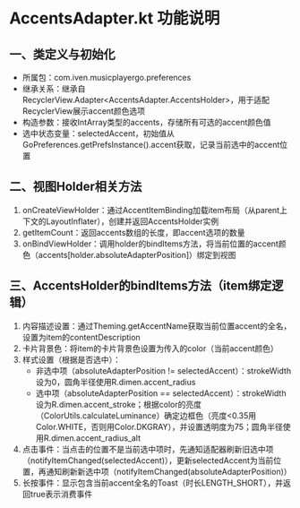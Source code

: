 # AccentsAdapter.kt 功能说明

## 一、类定义与初始化
- 所属包：com.iven.musicplayergo.preferences
- 继承关系：继承自 RecyclerView.Adapter<AccentsAdapter.AccentsHolder>，用于适配RecyclerView展示accent颜色选项
- 构造参数：接收IntArray类型的accents，存储所有可选的accent颜色值
- 选中状态变量：selectedAccent，初始值从GoPreferences.getPrefsInstance().accent获取，记录当前选中的accent位置

## 二、视图Holder相关方法
1. onCreateViewHolder：通过AccentItemBinding加载item布局（从parent上下文的LayoutInflater），创建并返回AccentsHolder实例
2. getItemCount：返回accents数组的长度，即accent选项的数量
3. onBindViewHolder：调用holder的bindItems方法，将当前位置的accent颜色（accents[holder.absoluteAdapterPosition]）绑定到视图

## 三、AccentsHolder的bindItems方法（item绑定逻辑）
1. 内容描述设置：通过Theming.getAccentName获取当前位置accent的全名，设置为item的contentDescription
2. 卡片背景色：将item的卡片背景色设置为传入的color（当前accent颜色）
3. 样式设置（根据是否选中）：
   - 非选中项（absoluteAdapterPosition != selectedAccent）：strokeWidth设为0，圆角半径使用R.dimen.accent_radius
   - 选中项（absoluteAdapterPosition == selectedAccent）：strokeWidth设为R.dimen.accent_stroke；根据color的亮度（ColorUtils.calculateLuminance）确定边框色（亮度<0.35用Color.WHITE，否则用Color.DKGRAY），并设置透明度为75；圆角半径使用R.dimen.accent_radius_alt
4. 点击事件：当点击的位置不是当前选中项时，先通知适配器刷新旧选中项（notifyItemChanged(selectedAccent)），更新selectedAccent为当前位置，再通知刷新新选中项（notifyItemChanged(absoluteAdapterPosition)）
5. 长按事件：显示包含当前accent全名的Toast（时长LENGTH_SHORT），并返回true表示消费事件
